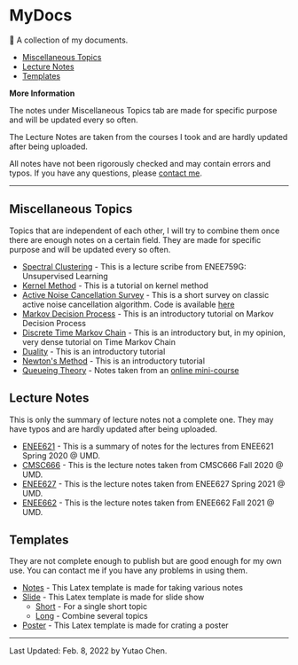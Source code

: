 # MyDocs
📄 A collection of my documents.

 - [Miscellaneous Topics](#miscellaneous-topics)
 - [Lecture Notes](#lecture-notes)
 - [Templates](#templates)

**More Information**

The notes under Miscellaneous Topics tab are made for specific purpose and will be updated every so often.

The Lecture Notes are taken from the courses I took and are hardly updated after being uploaded.

All notes have not been rigorously checked and may contain errors and typos. If you have any questions, please [contact me](mailto:ychen.tc@gmail.com).

----
## Miscellaneous Topics
Topics that are independent of each other, I will try to combine them once there are enough notes on a certain field. They are made for specific purpose  and will be updated every so often.

- [Spectral Clustering](Topics/Spectral_Clustering.pdf) - This is a lecture scribe from ENEE759G: Unsupervised Learning
- [Kernel Method](Topics/Kernel_Method.pdf) - This is a tutorial on kernel method
- [Active Noise Cancellation Survey](Topics/ANC_Survey.pdf) - This is a short survey on classic active noise cancellation algorithm. Code is available [here](https://github.com/YutaoC/Adaptive-Filter-Design)
- [Markov Decision Process](Topics/MDP.pdf) - This is an introductory tutorial on Markov Decision Process
- [Discrete Time Markov Chain](Topics/DTMC.pdf) - This is an introductory but, in my opinion, very dense tutorial on Time Markov Chain
- [Duality](Topics/Duality.pdf) - This is an introductory tutorial
- [Newton's Method](Topic/NewtonMethod.pdf) - This is an introductory tutorial
- [Queueing Theory](Topic/Queue.pdf) - Notes taken from an [online mini-course](https://www.cse.wustl.edu/~jain/queue/)

## Lecture Notes
This is only the summary of lecture notes not a complete one. They may have typos and are hardly updated after being uploaded.

 - [ENEE621](Notes/ENEE621.pdf) - This is a summary of notes for the lectures from ENEE621 Spring 2020 @ UMD.
 - [CMSC666](Notes/CMSC666.pdf) - This is the lecture notes taken from CMSC666 Fall 2020 @ UMD.
 - [ENEE627](Notes/ENEE627.pdf) - This is the lecture notes taken from ENEE627 Spring 2021 @ UMD.
 - [ENEE662](Notes/ENEE662.pdf) - This is the lecture notes taken from ENEE662 Fall 2021 @ UMD.

## Templates
They are not complete enough to publish but are good enough for my own use. You can contact me if you have any problems in using them.

 - [Notes](Templates/Notes) - This Latex template is made for taking various notes
 - [Slide](Templates/Slide) - This Latex template is made for slide show
     - [Short](Templates/Slide/Short) - For a single short topic
     - [Long](Templates/Slide/Long) - Combine several topics
 - [Poster](Templates/Poster) - This Latex template is made for crating a poster

----
Last Updated: Feb. 8, 2022 by Yutao Chen.
